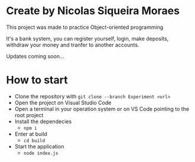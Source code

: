 # Create by Nicolas Siqueira Moraes
This project was made to practice Object-oriented programming

It's a bank system, you can register yourself,  login, make deposits, withdraw your money and tranfer to another accounts.

Updates coming soon...

# How to start
  - Clone the repository with `git clone --branch Experiment <url>`
  - Open the project on Visual Studio Code
  - Open a terminal in your operation system or on VS Code pointing to the root project
  - Install the dependecies
      - `npm i`
  - Enter at build
      - `cd build`
  - Start the application
      - `node index.js`

